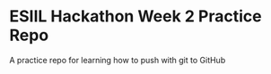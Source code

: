 # ESIIL Hackathon Week 2 Practice Repo

A practice repo for learning how to push with git to GitHub


